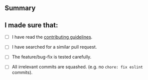 ## Summary
<!-- Provide a general summary of your changes in the Title above -->


## I made sure that:
<!-- Check the following items -->

- [ ] I have read the [contributing guidelines](./CONTRIBUTING.md).
- [ ] I have searched for a similar pull request.
- [ ] The feature/bug-fix is tested carefully.
- [ ] All irrelevant commits are squashed. (e.g. no `chore: fix eslint` commits).

